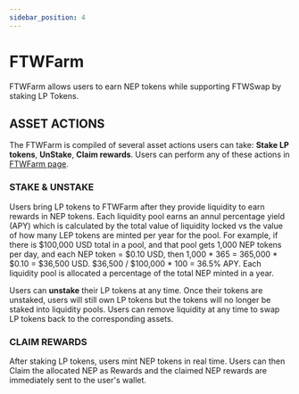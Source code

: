 ```yaml
---
sidebar_position: 4
---
```


# FTWFarm

FTWFarm allows users to earn NEP tokens while supporting FTWSwap by staking LP Tokens.

## ASSET ACTIONS

The FTWFarm is compiled of several asset actions users can take: **Stake LP tokens**, **UnStake**, **Claim rewards**. Users can perform any of these actions in [FTWFarm page](https://www.forthewin.network/#/farm).

### STAKE & UNSTAKE

Users bring LP tokens to FTWFarm after they provide liquidity to earn rewards in NEP tokens. Each liquidity pool earns an annul percentage yield (APY) which is calculated by the total value of liquidity locked vs the value of how many LEP tokens are minted per year for the pool. For example, if there is $100,000 USD total in a pool, and that pool gets 1,000 NEP tokens per day, and each NEP token = $0.10 USD, then 1,000 * 365 = 365,000 * $0.10 = $36,500 USD. $36,500 / $100,000 * 100 = 36.5% APY.
Each liquidity pool is allocated a percentage of the total NEP minted in a year.

Users can **unstake** their LP tokens at any time. Once their tokens are unstaked, users will still own LP tokens but the tokens will no longer be staked into liquidity pools. Users can remove liquidity at any time to swap LP tokens back to the corresponding assets.


### CLAIM REWARDS

After staking LP tokens, users mint NEP tokens in real time. Users can then Claim the allocated NEP as Rewards and the claimed NEP rewards are immediately sent to the user's wallet.

